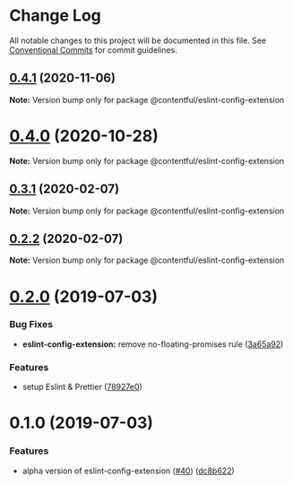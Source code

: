 # Change Log

All notable changes to this project will be documented in this file.
See [Conventional Commits](https://conventionalcommits.org) for commit guidelines.

## [0.4.1](https://github.com/contentful/create-contentful-extension/compare/@contentful/eslint-config-extension@0.4.0...@contentful/eslint-config-extension@0.4.1) (2020-11-06)

**Note:** Version bump only for package @contentful/eslint-config-extension





# [0.4.0](https://github.com/contentful/create-contentful-extension/compare/@contentful/eslint-config-extension@0.3.1...@contentful/eslint-config-extension@0.4.0) (2020-10-28)

**Note:** Version bump only for package @contentful/eslint-config-extension





## [0.3.1](https://github.com/contentful/create-contentful-extension/compare/@contentful/eslint-config-extension@0.2.2...@contentful/eslint-config-extension@0.3.1) (2020-02-07)

**Note:** Version bump only for package @contentful/eslint-config-extension





## [0.2.2](https://github.com/contentful/create-contentful-extension/compare/@contentful/eslint-config-extension@0.2.0...@contentful/eslint-config-extension@0.2.2) (2020-02-07)

**Note:** Version bump only for package @contentful/eslint-config-extension





# [0.2.0](https://github.com/contentful/create-contentful-extension/compare/@contentful/eslint-config-extension@0.1.0...@contentful/eslint-config-extension@0.2.0) (2019-07-03)


### Bug Fixes

* **eslint-config-extension:** remove no-floating-promises rule ([3a65a92](https://github.com/contentful/create-contentful-extension/commit/3a65a92))


### Features

* setup Eslint & Prettier ([78927e0](https://github.com/contentful/create-contentful-extension/commit/78927e0))





# 0.1.0 (2019-07-03)


### Features

* alpha version of eslint-config-extension ([#40](https://github.com/contentful/create-contentful-extension/issues/40)) ([dc8b622](https://github.com/contentful/create-contentful-extension/commit/dc8b622))
